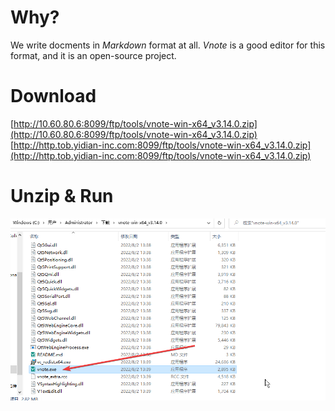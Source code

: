 # Why?
We write docments in *Markdown* format at all.
*Vnote* is a good editor for this format, and it is an open-source project.

# Download
[http://10.60.80.6:8099/ftp/tools/vnote-win-x64_v3.14.0.zip](http://10.60.80.6:8099/ftp/tools/vnote-win-x64_v3.14.0.zip)
[http://http.tob.yidian-inc.com:8099/ftp/tools/vnote-win-x64_v3.14.0.zip](http://http.tob.yidian-inc.com:8099/ftp/tools/vnote-win-x64_v3.14.0.zip)

# Unzip & Run
![](vx_images/305363911236444.png)